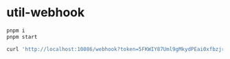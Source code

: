 # util-webhook

```bash
pnpm i 
pnpm start
```

```bash
curl 'http://localhost:10086/webhook?token=5FKWIY87Uml9gMkydPEai0xfbzjrneVp11'
```
